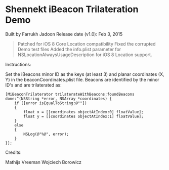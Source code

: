 Shennekt iBeacon Trilateration Demo
===================================

Built by Farrukh Jadoon
Release date (v1.0): Feb 3, 2015

>Patched for iOS 8 Core Location compatibility
>Fixed the corrupted Demo test files
>Added the info.plist parameter for NSLocationAlwaysUsageDescription for iOS 8 Location support. 




Instructions:

Set the iBeacons minor ID as the keys (at least 3) and planar coordinates (X, Y) in the beaconCoordinates.plist file. Beacons are identified by the minor ID's and are trilaterated as:

    [MiBeaconTrilaterator trilaterateWithBeacons:foundBeacons done:^(NSString *error, NSArray *coordinates) {
        if ([error isEqualToString:@""])
        {
            float x = [[coordinates objectAtIndex:0] floatValue];
            float y = [[coordinates objectAtIndex:1] floatValue];
        }
        else
        {
            NSLog(@"%@", error);
        }
    }];


Credits:

Mathijs Vreeman
Wojciech Borowicz